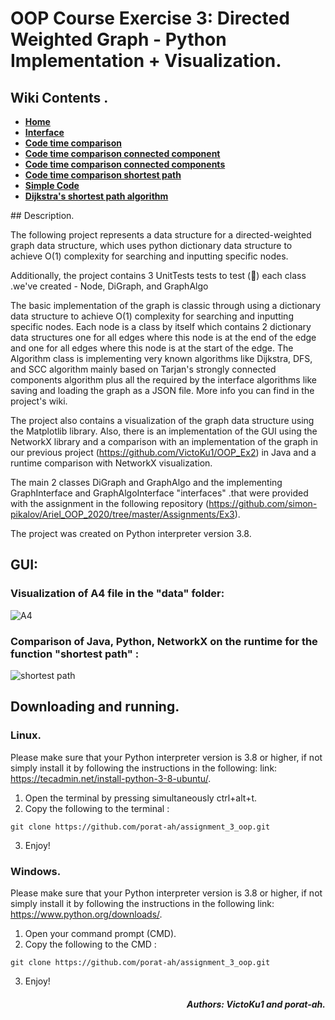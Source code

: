 # OOP Course Exercise 3: Directed Weighted Graph - Python Implementation + Visualization.
## Wiki Contents .
<ul class="m-0 p-0 list-style-none" data-filterable-for="wiki-pages-filter" data-filterable-type="substring" data-pjax>
        <li class="Box-row">
          <strong><a class="d-block" href="https://github.com/VictoKu1/OOP_Ex3/wiki">Home</a></strong>
        </li>
        <li class="Box-row">
          <strong><a class="d-block" href="https://github.com/VictoKu1/OOP_Ex3/wiki/Interface">Interface</a></strong>
        </li>        
        <li class="Box-row">
          <strong><a class="d-block" href="https://github.com/VictoKu1/OOP_Ex3/wiki/Code-time-comparison">Code time comparison</a></strong>
        </li>
        <li class="Box-row">
          <strong><a class="d-block" href="https://github.com/VictoKu1/OOP_Ex3/wiki/Code-time-comparison-connected-component">Code time comparison connected component</a></strong>
        </li>
        <li class="Box-row">
          <strong><a class="d-block" href="https://github.com/VictoKu1/OOP_Ex3/wiki/Code-time-comparison-connected-components">Code time comparison connected components</a></strong>
        </li>
        <li class="Box-row">
          <strong><a class="d-block" href="https://github.com/VictoKu1/OOP_Ex3/wiki/Code-time-comparison-shortest-path">Code time comparison shortest path</a></strong>
        </li>
        <li class="Box-row">
          <strong><a class="d-block" href="https://github.com/VictoKu1/OOP_Ex3/wiki/Simple-Code">Simple Code</a></strong>
        </li>
         <li class="Box-row">
          <strong><a class="d-block" href="https://github.com/VictoKu1/OOP_Ex3/wiki/Dijkstra&#39;s-shortest-path-algorithm">Dijkstra&#39;s shortest path algorithm</a></strong>
        </li>
    </ul>
## Description.

The following project represents a data structure for a directed-weighted graph data structure, which uses python dictionary data structure to achieve O(1) complexity for searching and inputting specific nodes.

Additionally, the project contains 3 ‫UnitTests tests to test (:drum:)  each class we've created - Node, DiGraph, and GraphAlgo.

The basic implementation of the graph is classic through using a dictionary data structure to achieve O(1) complexity for searching and inputting specific nodes. Each node is a class by itself which contains 2 dictionary data structures one for all edges where this node is at the end of the edge and one for all edges where this node is at the start of the edge. The Algorithm class is implementing very known algorithms like Dijkstra, DFS, and SCC algorithm mainly based on Tarjan's strongly connected components algorithm plus all the required by the interface algorithms like saving and loading the graph as a JSON file. More info you can find in the project's wiki.

The project also contains a visualization of the graph data structure using the Matplotlib library.
Also, there is an implementation of the GUI using the NetworkX library and a comparison with an implementation of the graph in our previous project (https://github.com/VictoKu1/OOP_Ex2) in Java and a runtime comparison with NetworkX visualization.

The main 2 classes DiGraph and GraphAlgo and the implementing GraphInterface and GraphAlgoInterface "interfaces" .that were provided with the assignment in the following repository (https://github.com/simon-pikalov/Ariel_OOP_2020/tree/master/Assignments/Ex3).

The project was created on Python interpreter version 3.8.

## GUI:
### Visualization of A4 file in the "data" folder:
![A4](https://github.com/porat-ah/assignment_3_oop/blob/main/src/A4.png)

### Comparison of Java, Python, NetworkX on the runtime for the function "shortest path" :  
![shortest path](https://github.com/porat-ah/assignment_3_oop/blob/main/comparison/shortest_path.png)

## Downloading and running.
### Linux.
Please make sure that your Python interpreter version is 3.8 or higher, if not simply install it by following the instructions in the following: link: https://tecadmin.net/install-python-3-8-ubuntu/.

1) Open the terminal by pressing simultaneously ctrl+alt+t.
2) Copy the following to the terminal :

```
git clone https://github.com/porat-ah/assignment_3_oop.git

```
3) Enjoy!

### Windows.
Please make sure that your Python interpreter version is 3.8 or higher, if not simply install it by following the instructions in the following link: https://www.python.org/downloads/.

1) Open your command prompt (CMD).
2) Copy the following to the CMD :

```
git clone https://github.com/porat-ah/assignment_3_oop.git

```
3) Enjoy!









##### <div align = "right">Authors: VictoKu1 and porat-ah.</div>

